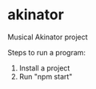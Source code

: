 # akinator

Musical Akinator project

Steps to run a program:
1) Install a project 
2) Run "npm start"
